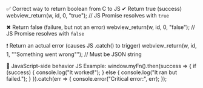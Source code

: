 ✅ Correct way to return boolean from C to JS
✔ Return true (success)
webview_return(w, id, 0, "true"); // JS Promise resolves with `true`

✖ Return false (failure, but not an error)
webview_return(w, id, 0, "false"); // JS Promise resolves with `false`

❗ Return an actual error (causes JS .catch() to trigger)
webview_return(w, id, 1, "\"Something went wrong\""); // Must be JSON string

🧠 JavaScript-side behavior
JS Example:
window.myFn().then(success => {
    if (success) {
        console.log("It worked!");
    } else {
        console.log("It ran but failed.");
    }
}).catch(err => {
    console.error("Critical error:", err);
});